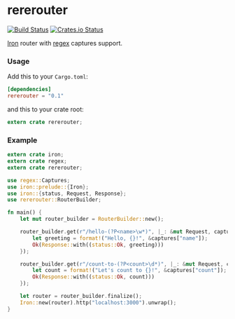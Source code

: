 # rererouter

[![Build Status](https://travis-ci.org/stepankuzmin/rererouter.svg?branch=master)](https://travis-ci.org/stepankuzmin/rererouter)
[![Crates.io Status](http://meritbadge.herokuapp.com/rererouter)](https://crates.io/crates/rererouter)

[Iron](https://github.com/iron/iron) router with [regex](https://github.com/rust-lang/regex) captures support.

### Usage

Add this to your `Cargo.toml`:

```toml
[dependencies]
rererouter = "0.1"
```

and this to your crate root:

```rust
extern crate rererouter;
```

### Example

```rust
extern crate iron;
extern crate regex;
extern crate rererouter;

use regex::Captures;
use iron::prelude::{Iron};
use iron::{status, Request, Response};
use rererouter::RouterBuilder;

fn main() {
    let mut router_builder = RouterBuilder::new();

    router_builder.get(r"/hello-(?P<name>\w*)", |_: &mut Request, captures: Captures| {
        let greeting = format!("Hello, {}!", &captures["name"]);
        Ok(Response::with((status::Ok, greeting)))
    });

    router_builder.get(r"/count-to-(?P<count>\d*)", |_: &mut Request, captures: Captures| {
        let count = format!("Let's count to {}!", &captures["count"]);
        Ok(Response::with((status::Ok, count)))
    });

    let router = router_builder.finalize();
    Iron::new(router).http("localhost:3000").unwrap();
}
```